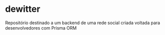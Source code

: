 # dewitter
Repositório destinado a um backend de uma rede social criada voltada para desenvolvedores com Prisma ORM 
